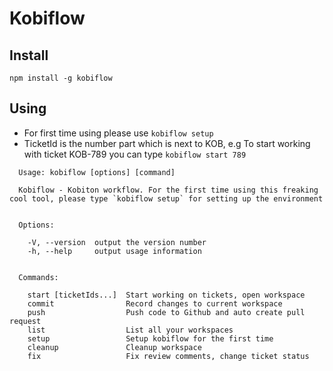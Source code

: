 # Kobiflow

## Install
```
npm install -g kobiflow
```

## Using

- For first time using please use `kobiflow setup`
- TicketId is the number part which is next to KOB, e.g To start working with ticket KOB-789 you can type `kobiflow start 789`

```
  Usage: kobiflow [options] [command]

  Kobiflow - Kobiton workflow. For the first time using this freaking cool tool, please type `kobiflow setup` for setting up the environment


  Options:

    -V, --version  output the version number
    -h, --help     output usage information


  Commands:

    start [ticketIds...]  Start working on tickets, open workspace
    commit                Record changes to current workspace
    push                  Push code to Github and auto create pull request
    list                  List all your workspaces
    setup                 Setup kobiflow for the first time
    cleanup               Cleanup workspace
    fix                   Fix review comments, change ticket status
```
